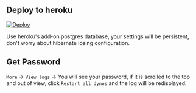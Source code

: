 ## Deploy to heroku
[![Deploy](https://www.herokucdn.com/deploy/button.png)](https://dashboard.heroku.com/new?template=https://github.com/hoalis/hoals)

Use heroku's add-on postgres database, your settings will be persistent, don't worry about hibernate losing configuration.

## Get Password
`More` -> `View logs` -> You will see your password, if it is scrolled to the top and out of view, click `Restart all dynos` and the log will be redisplayed.
